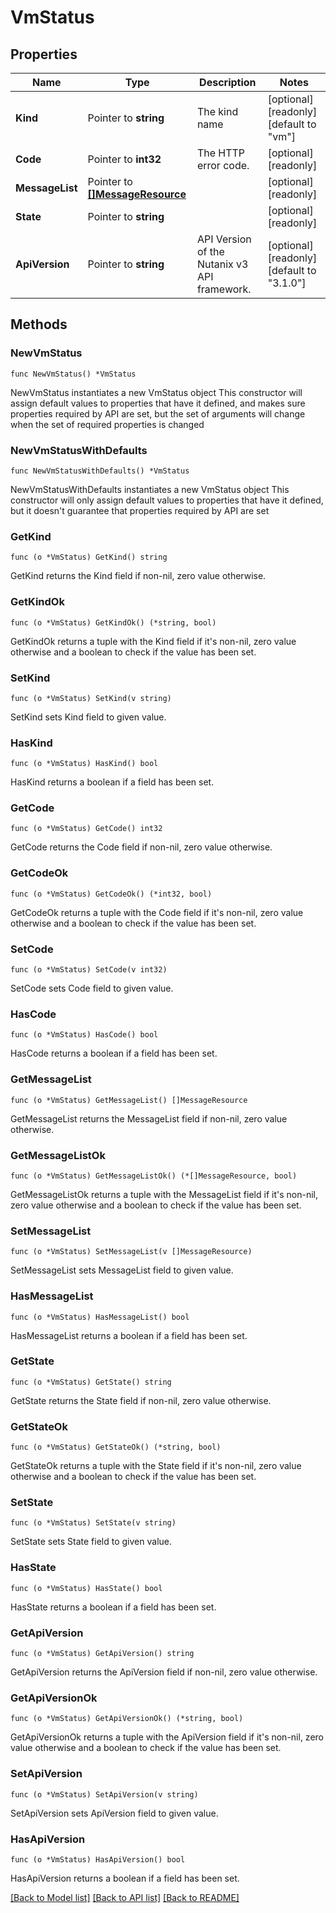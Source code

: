 # VmStatus

## Properties

Name | Type | Description | Notes
------------ | ------------- | ------------- | -------------
**Kind** | Pointer to **string** | The kind name | [optional] [readonly] [default to "vm"]
**Code** | Pointer to **int32** | The HTTP error code. | [optional] [readonly] 
**MessageList** | Pointer to [**[]MessageResource**](MessageResource.md) |  | [optional] [readonly] 
**State** | Pointer to **string** |  | [optional] [readonly] 
**ApiVersion** | Pointer to **string** | API Version of the Nutanix v3 API framework. | [optional] [readonly] [default to "3.1.0"]

## Methods

### NewVmStatus

`func NewVmStatus() *VmStatus`

NewVmStatus instantiates a new VmStatus object
This constructor will assign default values to properties that have it defined,
and makes sure properties required by API are set, but the set of arguments
will change when the set of required properties is changed

### NewVmStatusWithDefaults

`func NewVmStatusWithDefaults() *VmStatus`

NewVmStatusWithDefaults instantiates a new VmStatus object
This constructor will only assign default values to properties that have it defined,
but it doesn't guarantee that properties required by API are set

### GetKind

`func (o *VmStatus) GetKind() string`

GetKind returns the Kind field if non-nil, zero value otherwise.

### GetKindOk

`func (o *VmStatus) GetKindOk() (*string, bool)`

GetKindOk returns a tuple with the Kind field if it's non-nil, zero value otherwise
and a boolean to check if the value has been set.

### SetKind

`func (o *VmStatus) SetKind(v string)`

SetKind sets Kind field to given value.

### HasKind

`func (o *VmStatus) HasKind() bool`

HasKind returns a boolean if a field has been set.

### GetCode

`func (o *VmStatus) GetCode() int32`

GetCode returns the Code field if non-nil, zero value otherwise.

### GetCodeOk

`func (o *VmStatus) GetCodeOk() (*int32, bool)`

GetCodeOk returns a tuple with the Code field if it's non-nil, zero value otherwise
and a boolean to check if the value has been set.

### SetCode

`func (o *VmStatus) SetCode(v int32)`

SetCode sets Code field to given value.

### HasCode

`func (o *VmStatus) HasCode() bool`

HasCode returns a boolean if a field has been set.

### GetMessageList

`func (o *VmStatus) GetMessageList() []MessageResource`

GetMessageList returns the MessageList field if non-nil, zero value otherwise.

### GetMessageListOk

`func (o *VmStatus) GetMessageListOk() (*[]MessageResource, bool)`

GetMessageListOk returns a tuple with the MessageList field if it's non-nil, zero value otherwise
and a boolean to check if the value has been set.

### SetMessageList

`func (o *VmStatus) SetMessageList(v []MessageResource)`

SetMessageList sets MessageList field to given value.

### HasMessageList

`func (o *VmStatus) HasMessageList() bool`

HasMessageList returns a boolean if a field has been set.

### GetState

`func (o *VmStatus) GetState() string`

GetState returns the State field if non-nil, zero value otherwise.

### GetStateOk

`func (o *VmStatus) GetStateOk() (*string, bool)`

GetStateOk returns a tuple with the State field if it's non-nil, zero value otherwise
and a boolean to check if the value has been set.

### SetState

`func (o *VmStatus) SetState(v string)`

SetState sets State field to given value.

### HasState

`func (o *VmStatus) HasState() bool`

HasState returns a boolean if a field has been set.

### GetApiVersion

`func (o *VmStatus) GetApiVersion() string`

GetApiVersion returns the ApiVersion field if non-nil, zero value otherwise.

### GetApiVersionOk

`func (o *VmStatus) GetApiVersionOk() (*string, bool)`

GetApiVersionOk returns a tuple with the ApiVersion field if it's non-nil, zero value otherwise
and a boolean to check if the value has been set.

### SetApiVersion

`func (o *VmStatus) SetApiVersion(v string)`

SetApiVersion sets ApiVersion field to given value.

### HasApiVersion

`func (o *VmStatus) HasApiVersion() bool`

HasApiVersion returns a boolean if a field has been set.


[[Back to Model list]](../README.md#documentation-for-models) [[Back to API list]](../README.md#documentation-for-api-endpoints) [[Back to README]](../README.md)


